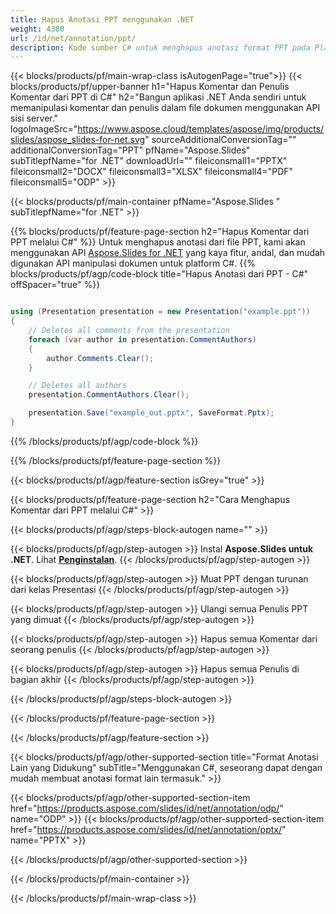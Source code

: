 ```yaml
---
title: Hapus Anotasi PPT menggunakan .NET
weight: 4380
url: /id/net/annotation/ppt/ 
description: Kode sumber C# untuk menghapus anotasi format PPT pada Platform .NET Framework, .NET Core, Windows Azure, Mono atau Xamarin.
---
```


{{< blocks/products/pf/main-wrap-class isAutogenPage="true">}}
{{< blocks/products/pf/upper-banner h1="Hapus Komentar dan Penulis Komentar dari PPT di C#" h2="Bangun aplikasi .NET Anda sendiri untuk memanipulasi komentar dan penulis dalam file dokumen menggunakan API sisi server." logoImageSrc="https://www.aspose.cloud/templates/aspose/img/products/slides/aspose_slides-for-net.svg" sourceAdditionalConversionTag="" additionalConversionTag="PPT" pfName="Aspose.Slides" subTitlepfName="for .NET" downloadUrl="" fileiconsmall1="PPTX" fileiconsmall2="DOCX" fileiconsmall3="XLSX" fileiconsmall4="PDF" fileiconsmall5="ODP" >}}

{{< blocks/products/pf/main-container pfName="Aspose.Slides " subTitlepfName="for .NET" >}}

{{% blocks/products/pf/feature-page-section  h2="Hapus Komentar dari PPT melalui C#" %}}
Untuk menghapus anotasi dari file PPT, kami akan menggunakan API [Aspose.Slides for .NET](https://products.aspose.com/slides/id/net) yang kaya fitur, andal, dan mudah digunakan API manipulasi dokumen untuk platform C#.
{{% blocks/products/pf/agp/code-block title="Hapus Anotasi dari PPT - C#" offSpacer="true" %}}

```cs

using (Presentation presentation = new Presentation("example.ppt"))
{
    // Deletes all comments from the presentation
    foreach (var author in presentation.CommentAuthors)
    {
        author.Comments.Clear();
    }

    // Deletes all authors
    presentation.CommentAuthors.Clear();

    presentation.Save("example_out.pptx", SaveFormat.Pptx);
}
```
{{% /blocks/products/pf/agp/code-block %}}

{{% /blocks/products/pf/feature-page-section %}}

{{< blocks/products/pf/agp/feature-section isGrey="true" >}}

{{< blocks/products/pf/feature-page-section  h2="Cara Menghapus Komentar dari PPT melalui C#" >}}

{{< blocks/products/pf/agp/steps-block-autogen name="" >}}

{{< blocks/products/pf/agp/step-autogen >}}
Instal **Aspose.Slides untuk .NET**. Lihat [**Penginstalan**](https://docs.aspose.com/slides/net/installation/).
{{< /blocks/products/pf/agp/step-autogen >}}

{{< blocks/products/pf/agp/step-autogen >}}
Muat PPT dengan turunan dari kelas Presentasi
{{< /blocks/products/pf/agp/step-autogen >}}

{{< blocks/products/pf/agp/step-autogen >}}
Ulangi semua Penulis PPT yang dimuat
{{< /blocks/products/pf/agp/step-autogen >}}

{{< blocks/products/pf/agp/step-autogen >}}
Hapus semua Komentar dari seorang penulis
{{< /blocks/products/pf/agp/step-autogen >}}

{{< blocks/products/pf/agp/step-autogen >}}
Hapus semua Penulis di bagian akhir
{{< /blocks/products/pf/agp/step-autogen >}}

{{< /blocks/products/pf/agp/steps-block-autogen >}}

{{< /blocks/products/pf/feature-page-section >}}

{{< /blocks/products/pf/agp/feature-section >}}

{{< blocks/products/pf/agp/other-supported-section title="Format Anotasi Lain yang Didukung" subTitle="Menggunakan C#, seseorang dapat dengan mudah membuat anotasi format lain termasuk." >}}

{{< blocks/products/pf/agp/other-supported-section-item href="https://products.aspose.com/slides/id/net/annotation/odp/" name="ODP" >}}
{{< blocks/products/pf/agp/other-supported-section-item href="https://products.aspose.com/slides/id/net/annotation/pptx/" name="PPTX" >}}

{{< /blocks/products/pf/agp/other-supported-section >}}

{{< /blocks/products/pf/main-container >}}
    
{{< /blocks/products/pf/main-wrap-class >}}